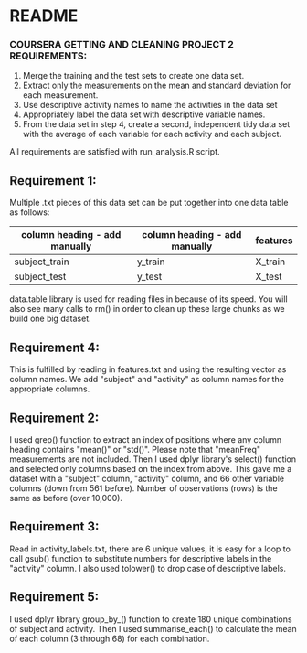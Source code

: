 README
======
### COURSERA GETTING AND CLEANING PROJECT 2 REQUIREMENTS:

1. Merge the training and the test sets to create one data set.
2. Extract only the measurements on the mean and standard deviation for each measurement. 
3. Use descriptive activity names to name the activities in the data set
4. Appropriately label the data set with descriptive variable names. 
5. From the data set in step 4, create a second, independent tidy data set with the average of each variable for each activity and each subject.

All requirements are satisfied with run_analysis.R script.

## Requirement 1:

Multiple .txt pieces of this data set can be put together into one data table as follows:

column heading - add manually|column heading - add manually|features
-----------------------------|-----------------------------|--------
subject_train|y_train|X_train   
subject_test|y_test|X_test


data.table library is used for reading files in because of its speed. You will also see many calls to rm() in order to clean up these large chunks as we build one big dataset.

## Requirement 4:

This is fulfilled by reading in features.txt and using the resulting vector as column names.
We add "subject" and "activity" as column names for the appropriate columns.

## Requirement 2:

I used grep() function to extract an index of positions where any column heading contains "mean()"
or "std()". Please note that "meanFreq" measurements are not included.
Then I used dplyr library's select() function and selected only columns based on the index from above. This gave me a dataset with a "subject" column, "activity" column, and 66 other variable columns (down from 561 before).
Number of observations (rows) is the same as before (over 10,000).

## Requirement 3:

Read in activity_labels.txt, there are 6 unique values, it is easy for a loop to call
gsub() function to substitute numbers for descriptive labels in the "activity" column.
I also used tolower() to drop case of descriptive labels.

## Requirement 5:

I used dplyr library group_by_() function to create 180 unique combinations of subject and activity. Then I used summarise_each() to calculate the mean of each column (3 through 68) for each combination.
